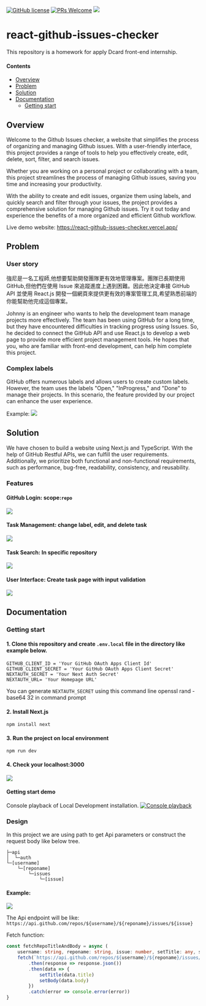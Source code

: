[![GitHub license](https://img.shields.io/badge/license-MIT-blue.svg)](https://github.com/ChungNYCU/react-github-issues-checker/blob/master/LICENSE) [![PRs Welcome](https://img.shields.io/badge/PRs-welcome-brightgreen.svg)]() [![](https://img.shields.io/github/last-commit/ChungNYCU/react-github-issues-checker)](https://github.com/ChungNYCU/react-github-issues-checker/commits/master)

# react-github-issues-checker

This repository is a homework for apply Dcard front-end internship.


#### Contents

- [Overview](#1-overview)
- [Problem](#2-problem)
- [Solution](#3-solution)
- [Documentation](#4-documentation)
  - [Getting start](#41-getting-start)

## Overview

Welcome to the Github Issues checker, a website that simplifies the process of organizing and managing Github issues. With a user-friendly interface, this project provides a range of tools to help you effectively create, edit, delete, sort, filter, and search issues. 

Whether you are working on a personal project or collaborating with a team, this project streamlines the process of managing Github issues, saving you time and increasing your productivity. 

With the ability to create and edit issues, organize them using labels, and quickly search and filter through your issues, the project provides a comprehensive solution for managing Github issues. Try it out today and experience the benefits of a more organized and efficient Github workflow.

Live demo website: https://react-github-issues-checker.vercel.app/


## Problem

### User story
強尼是一名工程師,他想要幫助開發團隊更有效地管理專案。團隊已⻑期使用 GitHub,但他們在使用 Issue 來追蹤進度上遇到困難。因此他決定串接 GitHub API 並使用 React.js 開發一個網頁來提供更有效的專案管理工具,希望熟悉前端的你能幫助他完成這個專案。

Johnny is an engineer who wants to help the development team manage projects more effectively. The team has been using GitHub for a long time, but they have encountered difficulties in tracking progress using Issues. So, he decided to connect the GitHub API and use React.js to develop a web page to provide more efficient project management tools. He hopes that you, who are familiar with front-end development, can help him complete this project.

### Complex labels
GitHub offers numerous labels and allows users to create custom labels. However, the team uses the labels "Open," "InProgress," and "Done" to manage their projects. In this scenario, the feature provided by our project can enhance the user experience.

Example:
![](https://i.imgur.com/EDh3v00.png)



## Solution

We have chosen to build a website using Next.js and TypeScript. With the help of GitHub Restful APIs, we can fulfill the user requirements. Additionally, we prioritize both functional and non-functional requirements, such as performance, bug-free, readability, consistency, and reusability.

### Features

#### GitHub Login: scope:`repo`
![](https://i.imgur.com/YBkEx0G.png)


#### Task Management: change label, edit, and delete task
![](https://i.imgur.com/MO2ltK3.png)


#### Task Search: In specific repository
![](https://i.imgur.com/o9uLpSF.png)

#### User Interface: Create task page with input validation
![](https://i.imgur.com/7HxJHkp.png)



## Documentation

### Getting start

#### 1. Clone this repository and create `.env.local` file in the directory like example below.
```
GITHUB_CLIENT_ID = 'Your GitHub OAuth Apps Client Id'
GITHUB_CLIENT_SECRET = 'Your GitHub OAuth Apps Client Secret'
NEXTAUTH_SECRET = 'Your Next Auth Secret'
NEXTAUTH_URL= 'Your Homepage URL'
```
 You can generate `NEXTAUTH_SECRET` using this command line openssl rand -base64 32 in command prompt
 
#### 2. Install Next.js
 
`npm install next`
 
#### 3. Run the project on local environment
`npm run dev`

#### 4. Check your localhost:3000
![](https://i.imgur.com/gtFwPxo.png)

#### Getting start demo

Console playback of Local Development installation.
[![Console playback](https://i.imgur.com/YRHHl9z.png)](https://youtu.be/QfTOnhn4oCo)


### Design
In this project we are using path to get Api parameters or construct the request body like below tree.
```
├─api
│  └─auth
└─[username]
    └─[reponame]
        └─issues
            └─[issue]
```

#### Example:
![](https://i.imgur.com/yWLiU2Z.png)

The Api endpoint will be like:
`https://api.github.com/repos/${username}/${reponame}/issues/${issue}`

Fetch function:
``` typescript
const fetchRepoTitleAndBody = async (
    username: string, reponame: string, issue: number, setTitle: any, setBody: any) => {
    fetch(`https://api.github.com/repos/${username}/${reponame}/issues/${issue}`)
        .then(response => response.json())
        .then(data => {
            setTitle(data.title)
            setBody(data.body)
        })
        .catch(error => console.error(error))
}
```